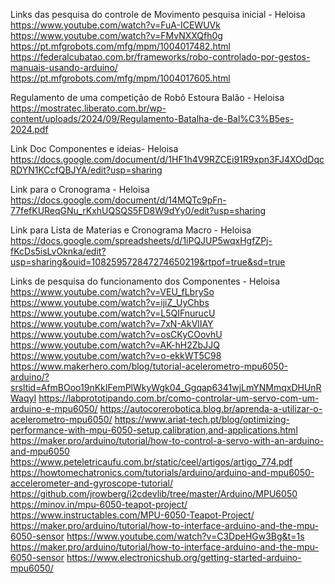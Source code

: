 Links das pesquisa do controle de Movimento pesquisa inicial - Heloisa
https://www.youtube.com/watch?v=FuA-ICEWUVk
https://www.youtube.com/watch?v=FMvNXXQfh0g
https://pt.mfgrobots.com/mfg/mpm/1004017482.html
https://federalcubatao.com.br/frameworks/robo-controlado-por-gestos-manuais-usando-arduino/
https://pt.mfgrobots.com/mfg/mpm/1004017605.html

Regulamento de uma competição de Robô Estoura Balão - Heloisa
https://mostratec.liberato.com.br/wp-content/uploads/2024/09/Regulamento-Batalha-de-Bal%C3%B5es-2024.pdf

Link Doc Componentes e ideias- Heloisa
https://docs.google.com/document/d/1HF1h4V9RZCEi91R9xpn3FJ4XOdDqcRDYN1KCcfQBJYA/edit?usp=sharing

Link para o Cronograma - Heloisa
https://docs.google.com/document/d/14MQTc9pFn-77fefKUReqGNu_rKxhUQSQS5FD8W9dYy0/edit?usp=sharing

Link para Lista de Materias e Cronograma Macro - Heloisa
https://docs.google.com/spreadsheets/d/1iPQJUP5wqxHgfZPj-fKcDs5isLvOknka/edit?usp=sharing&ouid=108259572847274650219&rtpof=true&sd=true

Links de pesquisa do funcionamento dos Componentes - Heloisa
https://www.youtube.com/watch?v=VEU_fLbrySo
https://www.youtube.com/watch?v=ijiZ_UyChbs
https://www.youtube.com/watch?v=L5QIFnurucU
https://www.youtube.com/watch?v=7xN-AkVlIAY
https://www.youtube.com/watch?v=osCKyCOovhU
https://www.youtube.com/watch?v=AK-hH2ZbJJQ
https://www.youtube.com/watch?v=o-ekkWT5C98
https://www.makerhero.com/blog/tutorial-acelerometro-mpu6050-arduino/?srsltid=AfmBOoo19nKkIFemPlWkyWgk04_Ggqap6341wjLmYNMmqxDHUnRWaqyI
https://labprototipando.com.br/como-controlar-um-servo-com-um-arduino-e-mpu6050/
https://autocorerobotica.blog.br/aprenda-a-utilizar-o-acelerometro-mpu6050/
https://www.ariat-tech.pt/blog/optimizing-performance-with-mpu-6050-setup,calibration,and-applications.html
https://maker.pro/arduino/tutorial/how-to-control-a-servo-with-an-arduino-and-mpu6050
https://www.peteletricaufu.com.br/static/ceel/artigos/artigo_774.pdf
https://howtomechatronics.com/tutorials/arduino/arduino-and-mpu6050-accelerometer-and-gyroscope-tutorial/
https://github.com/jrowberg/i2cdevlib/tree/master/Arduino/MPU6050
https://minov.in/mpu-6050-teapot-project/
https://www.instructables.com/MPU-6050-Teapot-Project/
https://maker.pro/arduino/tutorial/how-to-interface-arduino-and-the-mpu-6050-sensor
https://www.youtube.com/watch?v=C3DpeHGw3Bg&t=1s
https://maker.pro/arduino/tutorial/how-to-interface-arduino-and-the-mpu-6050-sensor
https://www.electronicshub.org/getting-started-arduino-mpu6050/

